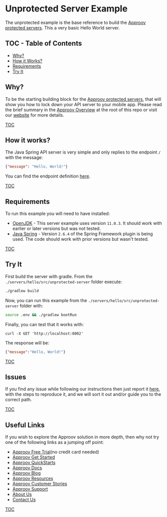 # Unprotected Server Example

The unprotected example is the base reference to build the [Approov protected servers](/servers/hello/src/approov-protected-server/). This a very basic Hello World server.


## TOC - Table of Contents

* [Why?](#why)
* [How it Works?](#how-it-works)
* [Requirements](#requirements)
* [Try It](#try-it)


## Why?

To be the starting building block for the [Approov protected servers](/servers/hello/src/approov-protected-server/), that will show you how to lock down your API server to your mobile app. Please read the brief summary in the [Approov Overview](/OVERVIEW.md#why) at the root of this repo or visit our [website](https://approov.io/product) for more details.

[TOC](#toc---table-of-contents)


## How it works?

The Java Spring API server is very simple and only replies to the endpoint `/` with the message:

```json
{"message": "Hello, World!"}
```

You can find the endpoint definition [here](./src/main/java/com/criticalblue/approov/jwt).

[TOC](#toc---table-of-contents)


## Requirements

To run this example you will need to have installed:

* [OpenJDK](https://openjdk.java.net/install/) - This server example uses version `11.0.3`. It should work with earlier or later versions but was not tested.
* [Java Spring](https://docs.spring.io/spring-boot/docs/current/reference/html/getting-started.html#getting-started.installing) - Version `2.6.4` of the Spring Framework plugin is being used. The code should work with prior versions but wasn't tested.

[TOC](#toc---table-of-contents)


## Try It

First build the server with gradle. From the `./servers/hello/src/unprotected-server` folder execute:

```bash
./gradlew build
```

Now, you can run this example from the `./servers/hello/src/unprotected-server` folder with:

```bash
source .env && ./gradlew bootRun
```

Finally, you can test that it works with:

```text
curl -X GET 'http://localhost:8002'
```

The response will be:

```json
{"message":"Hello, World!"}
```

[TOC](#toc---table-of-contents)


## Issues

If you find any issue while following our instructions then just report it [here](https://github.com/approov/quickstart-java-spring-token-check/issues), with the steps to reproduce it, and we will sort it out and/or guide you to the correct path.

[TOC](#toc---table-of-contents)


## Useful Links

If you wish to explore the Approov solution in more depth, then why not try one of the following links as a jumping off point:

* [Approov Free Trial](https://approov.io/signup)(no credit card needed)
* [Approov Get Started](https://approov.io/product/demo)
* [Approov QuickStarts](https://approov.io/docs/latest/approov-integration-examples/)
* [Approov Docs](https://approov.io/docs)
* [Approov Blog](https://approov.io/blog/)
* [Approov Resources](https://approov.io/resource/)
* [Approov Customer Stories](https://approov.io/customer)
* [Approov Support](https://approov.io/contact)
* [About Us](https://approov.io/company)
* [Contact Us](https://approov.io/contact)

[TOC](#toc---table-of-contents)
